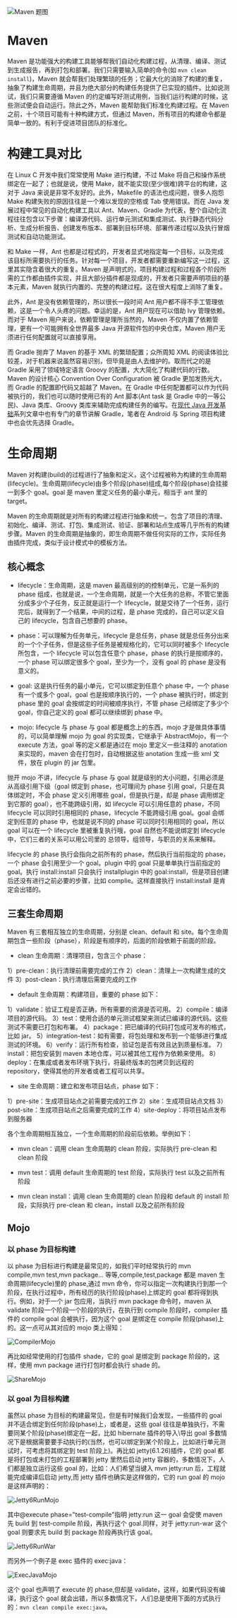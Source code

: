 ![Maven 题图](https://s2.ax1x.com/2019/12/17/QIXaxP.png)

# Maven

Maven 是功能强大的构建工具能够帮我们自动化构建过程，从清理、编译、测试到生成报告，再到打包和部署。我们只需要输入简单的命令(如 `mvn clean install`)，Maven 就会帮我们处理繁琐的任务；它最大化的消除了构建的重复，抽象了构建生命周期，并且为绝大部分的构建任务提供了已实现的插件。比如说测试，我们只需要遵循 Maven 的约定编写好测试用例，当我们运行构建的时候，这些测试便会自动运行。除此之外，Maven 能帮助我们标准化构建过程。在 Maven 之前，十个项目可能有十种构建方式，但通过 Maven，所有项目的构建命令都是简单一致的。有利于促进项目团队的标准化。

# 构建工具对比

在 Linux C 开发中我们常常使用 Make 进行构建，不过 Make 将自己和操作系统绑定在一起了；也就是说，使用 Make，就不能实现(至少很难)跨平台的构建，这对于 Java 来说是非常不友好的。此外，Makefile 的语法也成问题，很多人抱怨 Make 构建失败的原因往往是一个难以发现的空格或 Tab 使用错误。而在 Java 发展过程中常见的自动化构建工具以 Ant、Maven、Gradle 为代表，整个自动化流程往往包含以下步骤：编译源代码、运行单元测试和集成测试、执行静态代码分析、生成分析报告、创建发布版本、部署到目标环境、部署传递过程以及执行冒烟测试和自动功能测试。

和 Make 一样，Ant 也都是过程式的，开发者显式地指定每一个目标，以及完成该目标所需要执行的任务。针对每一个项目，开发者都需要重新编写这一过程，这里其实隐含着很大的重复。Maven 是声明式的，项目构建过程和过程各个阶段所需的工作都由插件实现，并且大部分插件都是现成的，开发者只需要声明项目的基本元素，Maven 就执行内置的、完整的构建过程。这在很大程度上消除了重复。

此外，Ant 是没有依赖管理的，所以很长一段时间 Ant 用户都不得不手工管理依赖，这是一个令人头疼的问题。幸运的是，Ant 用户现在可以借助 Ivy 管理依赖。而对于 Maven 用户来说，依赖管理是理所当然的，Maven 不仅内置了依赖管理，更有一个可能拥有全世界最多 Java 开源软件包的中央仓库，Maven 用户无须进行任何配置就可以直接享用。

而 Gradle 抛弃了 Maven 的基于 XML 的繁琐配置；众所周知 XML 的阅读体验比较差，对于机器来说虽然容易识别，但毕竟是由人去维护的。取而代之的是 Gradle 采用了领域特定语言 Groovy 的配置，大大简化了构建代码的行数。Maven 的设计核心 Convention Over Configuration 被 Gradle 更加发扬光大，而 Gradle 的配置即代码又超越了 Maven。在 Gradle 中任何配置都可以作为代码被执行的，我们也可以随时使用已有的 Ant 脚本(Ant task 是 Gradle 中的一等公民)、Java 类库、Groovy 类库来辅助完成构建任务的编写。在[现代 Java 开发基础](https://parg.co/bgk)系列文章中也有专门的章节讲解 Gradle，笔者在 Android 与 Spring 项目构建中也会优先选择 Gradle。

# 生命周期

Maven 对构建(build)的过程进行了抽象和定义，这个过程被称为构建的生命周期(lifecycle)。生命周期(lifecycle)由多个阶段(phase)组成,每个阶段(phase)会挂接一到多个 goal。goal 是 maven 里定义任务的最小单元，相当于 ant 里的 target。

Maven 的生命周期就是对所有的构建过程进行抽象和统一。包含了项目的清理、初始化、编译、测试、打包、集成测试、验证、部署和站点生成等几乎所有的构建步骤。Maven 的生命周期是抽象的，即生命周期不做任何实际的工作，实际任务由插件完成，类似于设计模式中的模板方法。

## 核心概念

- lifecycle：生命周期，这是 maven 最高级别的的控制单元，它是一系列的 phase 组成，也就是说，一个生命周期，就是一个大任务的总称，不管它里面分成多少个子任务，反正就是运行一个 lifecycle，就是交待了一个任务，运行完后，就得到了一个结果，中间的过程，是 phase 完成的，自己可以定义自己的 lifecycle，包含自己想要的 phase。

- phase：可以理解为任务单元，lifecycle 是总任务，phase 就是总任务分出来的一个个子任务，但是这些子任务是被规格化的，它可以同时被多个 lifecycle 所包含，一个 lifecycle 可以包含任意个 phase，phase 的执行是按顺序的，一个 phase 可以绑定很多个 goal，至少为一个，没有 goal 的 phase 是没有意义的。

- goal: 这是执行任务的最小单元，它可以绑定到任意个 phase 中，一个 phase 有一个或多个 goal，goal 也是按顺序执行的，一个 phase 被执行时，绑定到 phase 里的 goal 会按绑定的时间被顺序执行，不管 phase 己经绑定了多少个 goal，你自己定义的 goal 都可以继续绑到 phase 中。

- mojo: lifecycle 与 phase 与 goal 都是概念上的东西，mojo 才是做具体事情的，可以简单理解 mojo 为 goal 的实现类，它继承于 AbstractMojo，有一个 execute 方法，goal 等的定义都是通过在 mojo 里定义一些注释的 anotation 来实现的，maven 会在打包时，自动根据这些 anotation 生成一些 xml 文件，放在 plugin 的 jar 包里。

抛开 mojo 不讲，lifecycle 与 phase 与 goal 就是级别的大小问题，引用必须是从高级引用下级（goal 绑定到 phase，也可理间为 phase 引用 goal，只是在具体绑定时，不会 phase 定义引用哪些 goal，但是执行是，却是 phase 调用绑定到它那的 goal），也不能跨级引用，如 lifecycle 可以引用任意的 phase，不同 lifecycle 可以同时引用相同的 phase，lifecycle 不能跨级引用 goal。goal 会绑定到任意的 phase 中，也就是说不同的 phase 可以同时引用相同的 goal，所以 goal 可以在一个 lifecycle 里被重复执行哦，goal 自然也不能说绑定到 lifecycle 中，它们三者的关系可以用公司里的 总领导，组领导，与职员的关系来解释。

lifecycle 的 phase 执行会指向之前所有的 phase，然后执行当前指定的 phase，一个 phase 会引用至少一个 goal。plugin 中的 goal 只是单单执行当前指定的 goal。执行 install:install 只会执行 installplugin 中的 goal:install，但是项目创建后还没有进行之前必要的步骤，比如 complie。这样直接执行 install:install 是肯定会出错的。

## 三套生命周期

Maven 有三套相互独立的生命周期，分别是 clean、default 和 site。每个生命周期包含一些阶段（phase），阶段是有顺序的，后面的阶段依赖于前面的阶段。

- clean 生命周期：清理项目，包含三个 phase：

1）pre-clean：执行清理前需要完成的工作
2）clean：清理上一次构建生成的文件
3）post-clean：执行清理后需要完成的工作

- default 生命周期：构建项目，重要的 phase 如下：

1）validate：验证工程是否正确，所有需要的资源是否可用。
2）compile：编译项目的源代码。
3）test：使用合适的单元测试框架来测试已编译的源代码。这些测试不需要已打包和布署。
4）package：把已编译的代码打包成可发布的格式，比如 jar。
5）integration-test：如有需要，将包处理和发布到一个能够进行集成测试的环境。
6）verify：运行所有检查，验证包是否有效且达到质量标准。
7）install：把包安装到 maven 本地仓库，可以被其他工程作为依赖来使用。
8）deploy：在集成或者发布环境下执行，将最终版本的包拷贝到远程的 repository，使得其他的开发者或者工程可以共享。

- site 生命周期：建立和发布项目站点，phase 如下：

1）pre-site：生成项目站点之前需要完成的工作
2）site：生成项目站点文档
3）post-site：生成项目站点之后需要完成的工作
4）site-deploy：将项目站点发布到服务器

各个生命周期相互独立，一个生命周期的阶段前后依赖。举例如下：

- mvn clean：调用 clean 生命周期的 clean 阶段，实际执行 pre-clean 和 clean 阶段

- mvn test：调用 default 生命周期的 test 阶段，实际执行 test 以及之前所有阶段

- mvn clean install：调用 clean 生命周期的 clean 阶段和 default 的 install 阶段，实际执行 pre-clean 和 clean，install 以及之前所有阶段

## Mojo

### 以 phase 为目标构建

以 phase 为目标进行构建是最常见的，如我们平时经常执行的 mvn compile,mvn test,mvn package... 等等,compile,test,package 都是 maven 生命周期(lifecycle)里的 phase,通过 mvn 命令，你可以指定一次构建执行到那一个阶段，在执行过程中，所有经历的执行阶段(phase)上绑定的 goal 都将得到执行。例如，对于一个 jar 包应用，当执行 mvn package 命令时，maven 从 validate 阶段一个阶段一个阶段的执行，在执行到 compile 阶段时，compiler 插件的 compile goal 会被执行，因为这个 goal 是绑定在 compile 阶段(phase)上的。这一点可从其对应的 mojo 类上得知：

![CompilerMojo](https://s2.ax1x.com/2019/12/17/QouCDS.png)

再比如经常使用的打包插件 shade，它的 goal 是绑定到 package 阶段的，这样，使用 mvn package 进行打包时都会执行 shade 的。

![ShareMojo](https://s2.ax1x.com/2019/12/17/QoulE4.png)

### 以 goal 为目标构建

虽然以 phase 为目标的构建最常见，但是有时候我们会发现，一些插件的 goal 并不适合绑定到任何阶段(phase)上，或者是，这些 goal 往往是单独执行，不需要同某个阶段(phase)绑定在一起，比如 hibernate 插件的导入\导出 goal 多数情况下是根据需要要手动执行的(当然，也可以绑定到某个阶段上，比如进行单元测试时，可考虑将其绑定到 test 阶段上)。再比如 jetty(6.1.26)插件，它的 goal 都是将打包或未打包的工程部署到 jetty 里然后启动 jetty 容器的，多数情况下，人们都是独立运行这些 goal 的，比如：人们希望当键入 mvn jetty:run 后，工程就能完成编译后启动 jetty,而 jetty 插件也确实是这样做的，它的 run goal 的 mojo 是这样声明的：

![Jetty6RunMojo](https://s2.ax1x.com/2019/12/17/QouJ81.png)

其中@execute phase="test-compile"指明 jetty:run 这一 goal 会促使 maven 先 build 到 test-compile 阶段，再执行这个 goal.同样，对于 jetty:run-war 这个 goal 则要求先 build 到 package 阶段再执行该 goal。

![Jetty6RunWar](https://s2.ax1x.com/2019/12/17/QouD5d.png)

而另外一个例子是 exec 插件的 exec:java：

![ExecJavaMojo](https://s2.ax1x.com/2019/12/17/Qou62t.png)

这个 goal 也声明了 execute 的 phase,但却是 validate，这样，如果代码没有编译，执行这个 goal 就会出错，所以多数情况下，人们总是使用下面的方式执行的：`mvn clean compile exec:java`。
